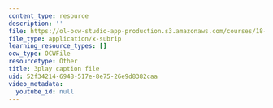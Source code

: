 ```yaml
---
content_type: resource
description: ''
file: https://ol-ocw-studio-app-production.s3.amazonaws.com/courses/18-06sc-linear-algebra-fall-2011/52f342146948517e8e7526e9d8382caa_FzncDO1eSNI.vtt
file_type: application/x-subrip
learning_resource_types: []
ocw_type: OCWFile
resourcetype: Other
title: 3play caption file
uid: 52f34214-6948-517e-8e75-26e9d8382caa
video_metadata:
  youtube_id: null
---
```

